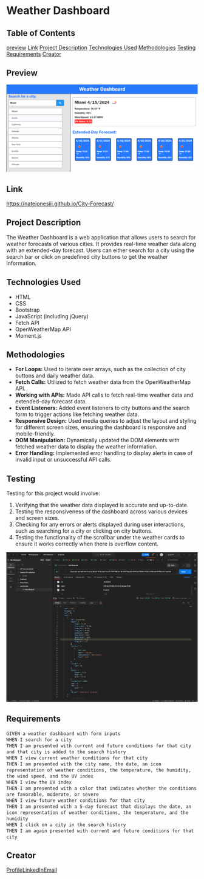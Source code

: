 # Weather Dashboard

## Table of Contents

[preview](#preview)
[Link](#link)
[Project Description](#project-description)
[Technologies Used](#technologies-used)
[Methodologies](#methodologies)
[Testing](#testing)
[Requirements](#requirements)
[Creator](#creator)

## Preview

![Weather Dashboard Preview](/assets/img/miami.png)

## Link

https://natejonesiii.github.io/City-Forecast/

## Project Description

The Weather Dashboard is a web application that allows users to search for weather forecasts of various cities. It provides real-time weather data along with an extended-day forecast. Users can either search for a city using the search bar or click on predefined city buttons to get the weather information.

## Technologies Used

- HTML
- CSS
- Bootstrap
- JavaScript (including jQuery)
- Fetch API
- OpenWeatherMap API
- Moment.js

## Methodologies

- **For Loops:** Used to iterate over arrays, such as the collection of city buttons and daily weather data.
- **Fetch Calls:** Utilized to fetch weather data from the OpenWeatherMap API.
- **Working with APIs:** Made API calls to fetch real-time weather data and extended-day forecast data.
- **Event Listeners:** Added event listeners to city buttons and the search form to trigger actions like fetching weather data.
- **Responsive Design:** Used media queries to adjust the layout and styling for different screen sizes, ensuring the dashboard is responsive and mobile-friendly.
- **DOM Manipulation:** Dynamically updated the DOM elements with fetched weather data to display the weather information.
- **Error Handling:** Implemented error handling to display alerts in case of invalid input or unsuccessful API calls.

## Testing

Testing for this project would involve:

1. Verifying that the weather data displayed is accurate and up-to-date.
2. Testing the responsiveness of the dashboard across various devices and screen sizes.
3. Checking for any errors or alerts displayed during user interactions, such as searching for a city or clicking on city buttons.
4. Testing the functionality of the scrollbar under the weather cards to ensure it works correctly when there is overflow content.

![Postman Testing](/assets/img/postman_testing.png)

## Requirements

```
GIVEN a weather dashboard with form inputs
WHEN I search for a city
THEN I am presented with current and future conditions for that city and that city is added to the search history
WHEN I view current weather conditions for that city
THEN I am presented with the city name, the date, an icon representation of weather conditions, the temperature, the humidity, the wind speed, and the UV index
WHEN I view the UV index
THEN I am presented with a color that indicates whether the conditions are favorable, moderate, or severe
WHEN I view future weather conditions for that city
THEN I am presented with a 5-day forecast that displays the date, an icon representation of weather conditions, the temperature, and the humidity
WHEN I click on a city in the search history
THEN I am again presented with current and future conditions for that city
```

## Creator

[Profile](https://github.com/NateJonesIII/ "Nathaniel Jones")[LinkedIn](https://www.linkedin.com/in/nathaniel-jones/)[Email](mailto:15nate.jones@gmail.com?subject=Hello "Hello Nate!")
